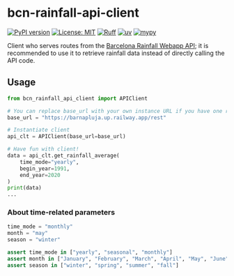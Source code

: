 # bcn-rainfall-api-client

[![PyPI version](https://badge.fury.io/py/bcn-rainfall-api-client.svg)](https://badge.fury.io/py/bcn-rainfall-api-client)
[![License: MIT](https://img.shields.io/badge/License-MIT-yellow.svg)](https://opensource.org/licenses/MIT)
[![Ruff](https://img.shields.io/endpoint?url=https://raw.githubusercontent.com/astral-sh/ruff/main/assets/badge/v2.json)](https://github.com/astral-sh/ruff)
[![uv](https://img.shields.io/endpoint?url=https://raw.githubusercontent.com/astral-sh/uv/main/assets/badge/v0.json)](https://github.com/astral-sh/uv)
[![mypy](https://www.mypy-lang.org/static/mypy_badge.svg)](https://mypy-lang.org/)

Client who serves routes from the [Barcelona Rainfall Webapp API](https://github.com/paul-florentin-charles/bcn-rainfall-webapp); it is recommended to use it to retrieve rainfall data instead of directly calling the API code.

## Usage

```python
from bcn_rainfall_api_client import APIClient

# You can replace base_url with your own instance URL if you have one running
base_url = "https://barnapluja.up.railway.app/rest"

# Instantiate client
api_clt = APIClient(base_url=base_url)

# Have fun with client!
data = api_clt.get_rainfall_average(
    time_mode="yearly",
    begin_year=1991,
    end_year=2020
)
print(data)
...
```

### About time-related parameters

```python
time_mode = "monthly"
month = "may"
season = "winter"

assert time_mode in ["yearly", "seasonal", "monthly"]
assert month in ["January", "February", "March", "April", "May", "June", "July", "August", "September", "October", "November", "December"]
assert season in ["winter", "spring", "summer", "fall"]
```